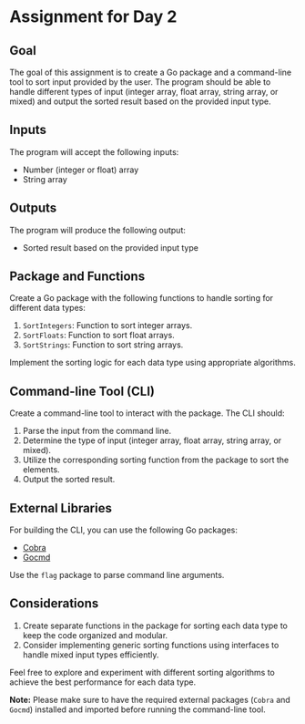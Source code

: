 # Assignment for Day 2

## Goal

The goal of this assignment is to create a Go package and a command-line tool to sort input provided by the user. The program should be able to handle different types of input (integer array, float array, string array, or mixed) and output the sorted result based on the provided input type.

## Inputs

The program will accept the following inputs:

- Number (integer or float) array
- String array

## Outputs

The program will produce the following output:

- Sorted result based on the provided input type

## Package and Functions

Create a Go package with the following functions to handle sorting for different data types:

1. `SortIntegers`: Function to sort integer arrays.
2. `SortFloats`: Function to sort float arrays.
3. `SortStrings`: Function to sort string arrays.

Implement the sorting logic for each data type using appropriate algorithms.

## Command-line Tool (CLI)

Create a command-line tool to interact with the package. The CLI should:

1. Parse the input from the command line.
2. Determine the type of input (integer array, float array, string array, or mixed).
3. Utilize the corresponding sorting function from the package to sort the elements.
4. Output the sorted result.

## External Libraries

For building the CLI, you can use the following Go packages:

- [Cobra](https://github.com/spf13/cobra)
- [Gocmd](https://github.com/devfacet/gocmd)

Use the `flag` package to parse command line arguments.

## Considerations

1. Create separate functions in the package for sorting each data type to keep the code organized and modular.
2. Consider implementing generic sorting functions using interfaces to handle mixed input types efficiently.

Feel free to explore and experiment with different sorting algorithms to achieve the best performance for each data type.

**Note:** Please make sure to have the required external packages (`Cobra` and `Gocmd`) installed and imported before running the command-line tool.
